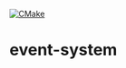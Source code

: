 [![CMake](https://github.com/grillow/event-system/actions/workflows/cmake.yml/badge.svg?branch=main)](https://github.com/grillow/event-system/actions/workflows/cmake.yml)
# event-system

